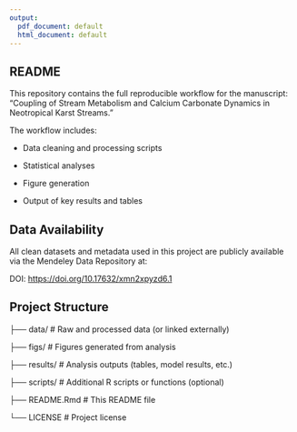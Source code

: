 ```yaml
---
output:
  pdf_document: default
  html_document: default
---
```

## README

This repository contains the full reproducible workflow for the
manuscript: “Coupling of Stream Metabolism and Calcium Carbonate
Dynamics in Neotropical Karst Streams.”

The workflow includes:

- Data cleaning and processing scripts

- Statistical analyses

- Figure generation

- Output of key results and tables

## Data Availability

All clean datasets and metadata used in this project are publicly
available via the Mendeley Data Repository at:

DOI: <https://doi.org/10.17632/xmn2xpyzd6.1>

## Project Structure

├── data/       # Raw and processed data (or linked externally)

├── figs/       # Figures generated from analysis

├── results/    # Analysis outputs (tables, model results, etc.)

├── scripts/    # Additional R scripts or functions (optional)

├── README.Rmd  # This README file

└── LICENSE     # Project license